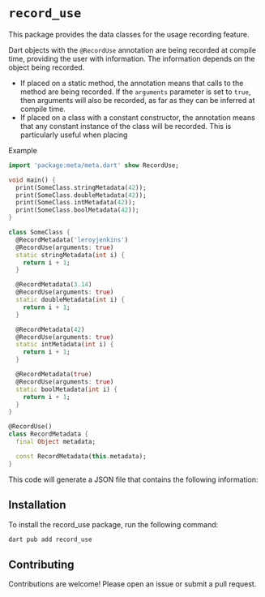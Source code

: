 # `record_use`
This package provides the data classes for the usage recording feature.

Dart objects with the `@RecordUse` annotation are being recorded at compile 
time, providing the user with information. The information depends on the object
being recorded.

- If placed on a static method, the annotation means that calls to the method
are being recorded. If the `arguments` parameter is set to `true`, then
arguments will also be recorded, as far as they can be inferred at compile time.
- If placed on a class with a constant constructor, the annotation means that
any constant instance of the class will be recorded. This is particularly useful
when placing 

Example
```dart
import 'package:meta/meta.dart' show RecordUse;

void main() {
  print(SomeClass.stringMetadata(42));
  print(SomeClass.doubleMetadata(42));
  print(SomeClass.intMetadata(42));
  print(SomeClass.boolMetadata(42));
}

class SomeClass {
  @RecordMetadata('leroyjenkins')
  @RecordUse(arguments: true)
  static stringMetadata(int i) {
    return i + 1;
  }

  @RecordMetadata(3.14)
  @RecordUse(arguments: true)
  static doubleMetadata(int i) {
    return i + 1;
  }

  @RecordMetadata(42)
  @RecordUse(arguments: true)
  static intMetadata(int i) {
    return i + 1;
  }

  @RecordMetadata(true)
  @RecordUse(arguments: true)
  static boolMetadata(int i) {
    return i + 1;
  }
}

@RecordUse()
class RecordMetadata {
  final Object metadata;

  const RecordMetadata(this.metadata);
}

```
This code will generate a JSON file that contains the following information:

## Installation
To install the record_use package, run the following command:

```bash
dart pub add record_use
```

## Contributing
Contributions are welcome! Please open an issue or submit a pull request.